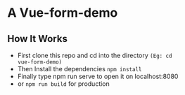 # A Vue-form-demo

## How It Works

- First clone this repo and cd into the directory <code>(Eg: cd vue-form-demo)</code><br>
- Then Install the dependencies <code>npm install</code><br>
- Finally type npm run serve to open it on localhost:8080<br>
- or <code>npm run build</code> for production

